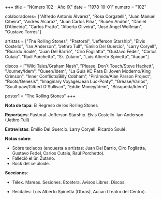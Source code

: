 +++
title = "Número 102 - Año IX"
date = "1978-10-01"
numero = "102"

colaboradores= ["Alfredo Antonio Álvarez", "Rosa Corgatelli", "Juan Manuel Cibeira", "Andrés Alcaraz", "Juan Carlos Piña", "Rubén Andón", "Daniel D’Almeida", "Carlos Pratto", "Alberto Oliveira", "José Ángel Wolfman", "Gustavo Torres"]

artistas = ["The Rolling Stones", "Pastoral", "Jefferson Starship", "Elvis Costello", "Ian Anderson", "Jethro Tull", "Emilio Del Guercio", "Larry Coryell", "Ricardo Soulé", "Juan Del Barrio", "Ciro Fogliatta", "Gustavo Fedel", "Carlos Cutaia", "Raúl Porchetto", "Sr. Zutano", "Luis Alberto Spinetta", "Aucan"]

discos = ["Wild Tales/Graham Nash", "Please, Don´t Touch/Steve Hackett", "Journey/Idem", "Queen/Idem", "La Guía KC Para El Joven Moderno/King Crimson", "Inner Conflicts/Billy Cobham", "Pirámide/Alan Parson Project", "Roots/Genesis", "Imaginary Voyage/Jean Luc-Ponty", "Grease/Varios", "Southpaw/Gilbert O'Sullivan", "Eddie Money/Idem", "Búsqueda/Idem"]

poster1 = "The Rolling Stones"
+++

**Nota de tapa**: El Regreso de los Rolling Stones

**Reportajes**:  Pastoral. Jefferson Starship. Elvis Costello. Ian Anderson (Jethro Tull)

**Entrevistas**: Emilio Del Guercio. Larry Coryell. Ricardo Soulé.

**Notas sobre**:

 - Sobre teclados (encuesta a artistas: Juan Del Barrio, Ciro Fogliatta, Gustavo Fedel, Carlos Cutaia, Raúl Porchetto).
 - Falleció el Sr. Zutano.
 - Rock del celuloide.

**Secciones**:

 - Télex. Mareas. Sesiones. Etcétera. Avisos Libres. Discos.

 - Recitales: Luis Alberto Spinetta (Obras), Aucan (Teatro del Centro).

